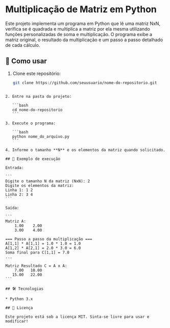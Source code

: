 # Multiplicação de Matriz em Python

Este projeto implementa um programa em Python que lê uma matriz NxN, verifica se é quadrada e multiplica a matriz por ela mesma utilizando funções personalizadas de soma e multiplicação. O programa exibe a matriz original, o resultado da multiplicação e um passo a passo detalhado de cada cálculo.

## 🚀 Como usar

1. Clone este repositório:
   ```bash
   git clone https://github.com/seuusuario/nome-do-repositorio.git
````

2. Entre na pasta do projeto:

   ```bash
   cd nome-do-repositorio
   ```

3. Execute o programa:

   ```bash
   python nome_do_arquivo.py
   ```

4. Informe o tamanho **N** e os elementos da matriz quando solicitado.

## 📌 Exemplo de execução

Entrada:

```
Digite o tamanho N da matriz (NxN): 2
Digite os elementos da matriz:
Linha 1: 1 2
Linha 2: 3 4
```

Saída:

```
Matriz A:
    1.00    2.00
    3.00    4.00

=== Passo a passo da multiplicação ===
A[1,1] * A[1,1] = 1.0 * 1.0 = 1.0
A[1,2] * A[2,1] = 2.0 * 3.0 = 6.0
Soma final para C[1,1] = 7.0
...

Matriz Resultado C = A x A:
    7.00   10.00
   15.00   22.00
```

## 🛠 Tecnologias

* Python 3.x

## 📄 Licença

Este projeto está sob a licença MIT. Sinta-se livre para usar e modificar!
